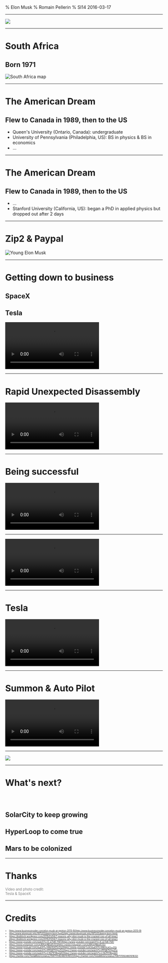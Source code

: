 % Elon Musk
% Romain Pellerin
% SI14 2016-03-17

-------------------------------------------

![](assets/cover.jpg)

-------------------------------------------

# South Africa

## Born 1971

<img src="assets/southafrica.png" alt="South Africa map" class="w80" />

-------------------------------------------

# The American Dream

## Flew to Canada in 1989, then to the US

* Queen's University (Ontario, Canada): undergraduate
* University of Pennsylvania (Philadelphia, US): BS in physics & BS in economics
* ...

-------------------------------------------

# The American Dream

## Flew to Canada in 1989, then to the US

* ...
* Stanford University (California, US): began a PhD in applied physics but dropped out after 2 days

-------------------------------------------

# Zip2 & Paypal

<img src="assets/paypal.png" alt="Young Elon Musk" class="w100" /> 

-------------------------------------------

# Getting down to business

## SpaceX

## Tesla

<video autoplay loop src="assets/spacex.webm" ></video>

-------------------------------------------

# Rapid Unexpected Disassembly

<video autoplay loop src="assets/RUD.mp4" ></video>

-------------------------------------------

# Being successful

<video autoplay loop src="assets/landing1.mp4" ></video>

-------------------------------------------

<video autoplay loop src="assets/landing2.mp4" ></video>

-------------------------------------------

# Tesla

<video autoplay loop src="assets/tesla.mp4" ></video>

-------------------------------------------

# Summon & Auto Pilot

<video autoplay loop src="assets/summon.mp4" ></video>

-------------------------------------------

![](assets/tesla.jpg)

-------------------------------------------

# What's next?

### &nbsp; 

## **SolarCity** to keep growing

## **HyperLoop** to come true

## **Mars** to be colonized

-------------------------------------------

# Thanks

<span style="color: gray; font-size: .8em">Video and photo credit:<br />Tesla & SpaceX</span>

-------------------------------------------

# Credits

<div style="font-size: .5em;">

* [http://www.businessinsider.com/elon-musk-at-ignition-2013-9](http://www.businessinsider.com/elon-musk-at-ignition-2013-9)
* [http://www.elonmusk.info/1971/03/being-born.html](http://www.elonmusk.info/1971/03/being-born.html)
* [https://bizblock.wordpress.com/2015/01/04/7-reasons-why-elon-musk-is-the-craziest-ceo-of-all-time/](https://bizblock.wordpress.com/2015/01/04/7-reasons-why-elon-musk-is-the-craziest-ceo-of-all-time/)
* [https://www.youtube.com/watch?v=4_sLTe6-7SE](https://www.youtube.com/watch?v=4_sLTe6-7SE)
* [https://www.instagram.com/p/BAqirNbwEc0/](https://www.instagram.com/p/BAqirNbwEc0/)
* [https://www.youtube.com/watch?v=ANv5UfZsvZQ](https://www.youtube.com/watch?v=ANv5UfZsvZQ)
* [https://www.youtube.com/watch?v=PPQ67VVpsZs](https://www.youtube.com/watch?v=PPQ67VVpsZs)
* [https://www.youtube.com/watch?v=L2bZ1CWqvbA](https://www.youtube.com/watch?v=L2bZ1CWqvbA)
* [https://twitter.com/TeslaMotors/status/708717092460101632](https://twitter.com/TeslaMotors/status/708717092460101632)

</div>
